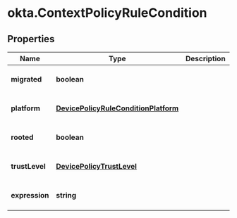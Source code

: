 # okta.ContextPolicyRuleCondition

## Properties

Name | Type | Description | Notes
------------ | ------------- | ------------- | -------------
**migrated** | **boolean** |  | [optional] [default to undefined]
**platform** | [**DevicePolicyRuleConditionPlatform**](DevicePolicyRuleConditionPlatform.md) |  | [optional] [default to undefined]
**rooted** | **boolean** |  | [optional] [default to undefined]
**trustLevel** | [**DevicePolicyTrustLevel**](DevicePolicyTrustLevel.md) |  | [optional] [default to undefined]
**expression** | **string** |  | [optional] [default to undefined]

